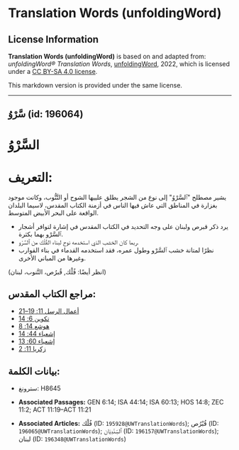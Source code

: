 # Translation Words (unfoldingWord)

## License Information

**Translation Words (unfoldingWord)** is based on and adapted from: _unfoldingWord® Translation Words_, [unfoldingWord](https://unfoldingword.org/utw), 2022, which is licensed under a [CC BY-SA 4.0 license](https://creativecommons.org/licenses/by-sa/4.0/legalcode.en).

This markdown version is provided under the same license.



--------------------------------

## سَّرْوُ (id: 196064)

السَّرْوُ
=========

التعريف:
========

يشير مصطلح "ٱلسَّرْوُ" إلى نوع من الشجر يطلق علييها الشوح أو التَّنُّوب، وكانت موجود بغزارة في المناطق التي عاش فيها الناس في أزمنة الكتاب المقدس، لاسيما البلدان الواقعة على البحر الأبيض المتوسط.

* يرد ذكر قبرص ولبنان على وجه التحديد في الكتاب المقدس في إشارة لتوافر أشجار ٱلسَّرْو بهما بكثرة.
* ربما كان الخشب الذي استخدمه نوح لبناء الفُلْك من ٱلسَّرْو.
* نظرًا لمتانة خشب ٱلسَّرْو وطول عمره، فقد استخدمه القدماء في بناء القوارب وغيرها من المباني الأخرى.

(انظر أيضًا: فُلْك, قُبرُص، التَّنوب، لبنان)

مراجع الكتاب المقدس:
--------------------

* [أعمال الرسل 11: 19–21](https://ref.ly/Acts11:19-Acts11:21)
* [تكوين 6: 14](https://ref.ly/Gen6:14)
* [هوشع 14: 8](https://ref.ly/Hos14:8)
* [إشعياء 44: 14](https://ref.ly/Isa44:14)
* [إشعياء 60: 13](https://ref.ly/Isa60:13)
* [زكريا 11: 2](https://ref.ly/Zech11:2)

بيانات الكلمة:
--------------

* سترونغ: H8645

* **Associated Passages:** GEN 6:14; ISA 44:14; ISA 60:13; HOS 14:8; ZEC 11:2; ACT 11:19–ACT 11:21
* **Associated Articles:** فُلْك (ID: `195928@UWTranslationWords`); قُبْرُص (ID: `196065@UWTranslationWords`); ٱلسِّنْدِيَان (ID: `196157@UWTranslationWords`); لبنان (ID: `196348@UWTranslationWords`)

